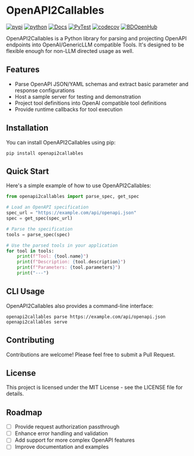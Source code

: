 # OpenAPI2Callables

[![pypi](https://img.shields.io/pypi/v/openapi2callables.svg)](https://pypi.org/project/openapi2callables/)
[![python](https://img.shields.io/pypi/pyversions/openapi2callables.svg)](https://pypi.org/project/openapi2callables/)
[![Docs](https://readthedocs.org/projects/openapi2callables/badge/?version=latest)](https://openapi2callables.readthedocs.io/en/latest/)
[![PyTest](https://github.com/andrewbolster/openapi2callables/actions/workflows/pytest.yml/badge.svg)](https://github.com/andrewbolster/openapi2callables/actions/workflows/pytest.yml)
[![codecov](https://codecov.io/gh/andrewbolster/openapi2callables/branch/main/graphs/badge.svg)](https://codecov.io/github/andrewbolster/openapi2callables)
[![BDOpenHub](https://www.openhub.net/p/openapi2callables/widgets/project_thin_badge.gif)](https://www.openhub.net/p/openapi2callables)

OpenAPI2Callables is a Python library for parsing and projecting OpenAPI endpoints into OpenAI/GenericLLM compatible Tools. It's designed to be flexible enough for non-LLM directed usage as well.

## Features

- Parse OpenAPI JSON/YAML schemas and extract basic parameter and response configurations
- Host a sample server for testing and demonstration
- Project tool definitions into OpenAI compatible tool definitions
- Provide runtime callbacks for tool execution

## Installation

You can install OpenAPI2Callables using pip:

```
pip install openapi2callables
```

## Quick Start

Here's a simple example of how to use OpenAPI2Callables:

```python
from openapi2callables import parse_spec, get_spec

# Load an OpenAPI specification
spec_url = "https://example.com/api/openapi.json"
spec = get_spec(spec_url)

# Parse the specification
tools = parse_spec(spec)

# Use the parsed tools in your application
for tool in tools:
    print(f"Tool: {tool.name}")
    print(f"Description: {tool.description}")
    print(f"Parameters: {tool.parameters}")
    print("---")
```

## CLI Usage

OpenAPI2Callables also provides a command-line interface:

```
openapi2callables parse https://example.com/api/openapi.json
openapi2callables serve
```

## Contributing

Contributions are welcome! Please feel free to submit a Pull Request.

## License

This project is licensed under the MIT License - see the LICENSE file for details.

## Roadmap

- [ ] Provide request authorization passthrough
- [ ] Enhance error handling and validation
- [ ] Add support for more complex OpenAPI features
- [ ] Improve documentation and examples
